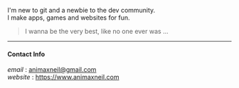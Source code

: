 I'm new to git and a newbie to the dev community.  
I make apps, games and websites for fun.
> I wanna be the very best, like no one ever was ...

---

#### Contact Info  
*email* : animaxneil@gmail.com  
*website* : https://www.animaxneil.com  
